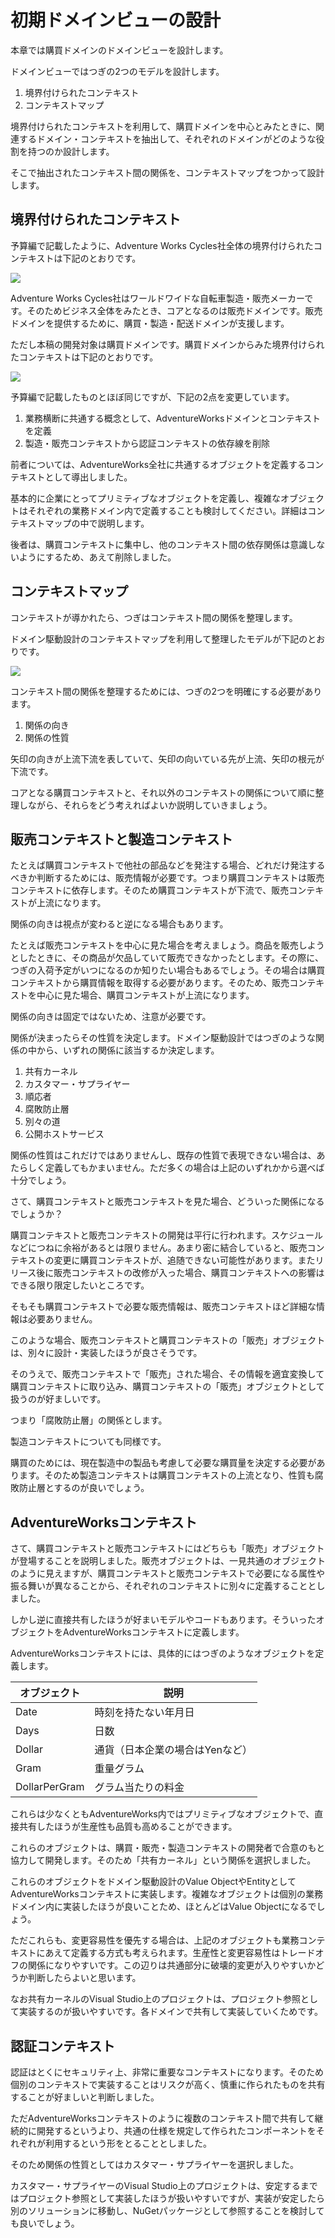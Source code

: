 # 初期ドメインビューの設計

本章では購買ドメインのドメインビューを設計します。

ドメインビューではつぎの2つのモデルを設計します。

1. 境界付けられたコンテキスト
2. コンテキストマップ

境界付けられたコンテキストを利用して、購買ドメインを中心とみたときに、関連するドメイン・コンテキストを抽出して、それぞれのドメインがどのような役割を持つのか設計します。

そこで抽出されたコンテキスト間の関係を、コンテキストマップをつかって設計します。

## 境界付けられたコンテキスト

予算編で記載したように、Adventure Works Cycles社全体の境界付けられたコンテキストは下記のとおりです。

![](/Article02/Domain_Model_01.png)

Adventure Works Cycles社はワールドワイドな自転車製造・販売メーカーです。そのためビジネス全体をみたとき、コアとなるのは販売ドメインです。販売ドメインを提供するために、購買・製造・配送ドメインが支援します。

ただし本稿の開発対象は購買ドメインです。購買ドメインからみた境界付けられたコンテキストは下記のとおりです。

![](/Article02/スライド10.PNG)

予算編で記載したものとほぼ同じですが、下記の2点を変更しています。

1. 業務横断に共通する概念として、AdventureWorksドメインとコンテキストを定義
2. 製造・販売コンテキストから認証コンテキストの依存線を削除

前者については、AdventureWorks全社に共通するオブジェクトを定義するコンテキストとして導出しました。

基本的に企業にとってプリミティブなオブジェクトを定義し、複雑なオブジェクトはそれぞれの業務ドメイン内で定義することも検討してください。詳細はコンテキストマップの中で説明します。

後者は、購買コンテキストに集中し、他のコンテキスト間の依存関係は意識しないようにするため、あえて削除しました。

## コンテキストマップ

コンテキストが導かれたら、つぎはコンテキスト間の関係を整理します。

ドメイン駆動設計のコンテキストマップを利用して整理したモデルが下記のとおりです。

![](/Article02/スライド24.PNG)

コンテキスト間の関係を整理するためには、つぎの2つを明確にする必要があります。

1. 関係の向き
2. 関係の性質

矢印の向きが上流下流を表していて、矢印の向いている先が上流、矢印の根元が下流です。

コアとなる購買コンテキストと、それ以外のコンテキストの関係について順に整理しながら、それらをどう考えればよいか説明していきましょう。

## 販売コンテキストと製造コンテキスト

たとえば購買コンテキストで他社の部品などを発注する場合、どれだけ発注するべきか判断するためには、販売情報が必要です。つまり購買コンテキストは販売コンテキストに依存します。そのため購買コンテキストが下流で、販売コンテキストが上流になります。

関係の向きは視点が変わると逆になる場合もあります。

たとえば販売コンテキストを中心に見た場合を考えましょう。商品を販売しようとしたときに、その商品が欠品していて販売できなかったとします。その際に、つぎの入荷予定がいつになるのか知りたい場合もあるでしょう。その場合は購買コンテキストから購買情報を取得する必要があります。そのため、販売コンテキストを中心に見た場合、購買コンテキストが上流になります。

関係の向きは固定ではないため、注意が必要です。

関係が決まったらその性質を決定します。ドメイン駆動設計ではつぎのような関係の中から、いずれの関係に該当するか決定します。

1. 共有カーネル
2. カスタマー・サプライヤー
3. 順応者
4. 腐敗防止層
5. 別々の道
6. 公開ホストサービス

関係の性質はこれだけではありませんし、既存の性質で表現できない場合は、あたらしく定義してもかまいません。ただ多くの場合は上記のいずれかから選べば十分でしょう。

さて、購買コンテキストと販売コンテキストを見た場合、どういった関係になるでしょうか？

購買コンテキストと販売コンテキストの開発は平行に行われます。スケジュールなどにつねに余裕があるとは限りません。あまり密に結合していると、販売コンテキストの変更に購買コンテキストが、追随できない可能性があります。またリリース後に販売コンテキストの改修が入った場合、購買コンテキストへの影響はできる限り限定したいところです。

そもそも購買コンテキストで必要な販売情報は、販売コンテキストほど詳細な情報は必要ありません。

このような場合、販売コンテキストと購買コンテキストの「販売」オブジェクトは、別々に設計・実装したほうが良さそうです。

そのうえで、販売コンテキストで「販売」された場合、その情報を適宜変換して購買コンテキストに取り込み、購買コンテキストの「販売」オブジェクトとして扱うのが好ましいです。

つまり「腐敗防止層」の関係とします。

製造コンテキストについても同様です。

購買のためには、現在製造中の製品も考慮して必要な購買量を決定する必要があります。そのため製造コンテキストは購買コンテキストの上流となり、性質も腐敗防止層とするのが良いでしょう。

## AdventureWorksコンテキスト

さて、購買コンテキストと販売コンテキストにはどちらも「販売」オブジェクトが登場することを説明しました。販売オブジェクトは、一見共通のオブジェクトのように見えますが、購買コンテキストと販売コンテキストで必要になる属性や振る舞いが異なることから、それぞれのコンテキストに別々に定義することとしました。

しかし逆に直接共有したほうが好まいモデルやコードもあります。そういったオブジェクトをAdventureWorksコンテキストに定義します。

AdventureWorksコンテキストには、具体的にはつぎのようなオブジェクトを定義します。

|オブジェクト|説明|
|--|--|
|Date|時刻を持たない年月日|
|Days|日数|
|Dollar|通貨（日本企業の場合はYenなど）|
|Gram|重量グラム|
|DollarPerGram|グラム当たりの料金|

これらは少なくともAdventureWorks内ではプリミティブなオブジェクトで、直接共有したほうが生産性も品質も高めることができます。

これらのオブジェクトは、購買・販売・製造コンテキストの開発者で合意のもと協力して開発します。そのため「共有カーネル」という関係を選択しました。

これらのオブジェクトをドメイン駆動設計のValue ObjectやEntityとしてAdventureWorksコンテキストに実装します。複雑なオブジェクトは個別の業務ドメイン内に実装したほうが良いことため、ほとんどはValue Objectになるでしょう。

ただこれらも、変更容易性を優先する場合は、上記のオブジェクトも業務コンテキストにあえて定義する方式も考えられます。生産性と変更容易性はトレードオフの関係になりやすいです。この辺りは共通部分に破壊的変更が入りやすいかどうか判断したらよいと思います。

なお共有カーネルのVisual Studio上のプロジェクトは、プロジェクト参照として実装するのが扱いやすいです。各ドメインで共有して実装していくためです。

## 認証コンテキスト

認証はとくにセキュリティ上、非常に重要なコンテキストになります。そのため個別のコンテキストで実装することはリスクが高く、慎重に作られたものを共有することが好ましいと判断しました。

ただAdventureWorksコンテキストのように複数のコンテキスト間で共有して継続的に開発するというより、共通の仕様を規定して作られたコンポーネントをそれぞれが利用するという形をとることとしました。

そのため関係の性質としてはカスタマー・サプライヤーを選択しました。

カスタマー・サプライヤーのVisual Studio上のプロジェクトは、安定するまではプロジェクト参照として実装したほうが扱いやすいですが、実装が安定したら別のソリューションに移動し、NuGetパッケージとして参照することを検討しても良いでしょう。

